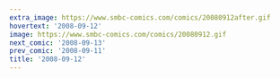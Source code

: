 ```yaml
---
extra_image: https://www.smbc-comics.com/comics/20080912after.gif
hovertext: '2008-09-12'
image: https://www.smbc-comics.com/comics/20080912.gif
next_comic: '2008-09-13'
prev_comic: '2008-09-11'
title: '2008-09-12'
---
```



